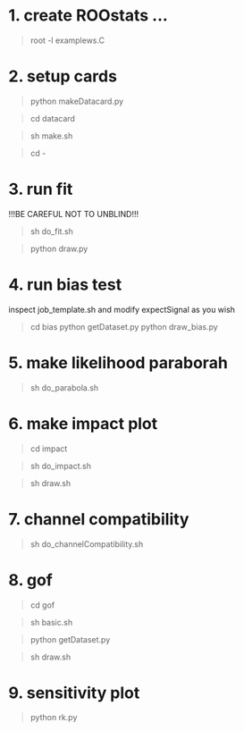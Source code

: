 # 1. create ROOstats ...

> root -l examplews.C


# 2. setup cards 

> python makeDatacard.py

> cd datacard

> sh make.sh

> cd - 


# 3. run fit 

!!!BE CAREFUL NOT TO UNBLIND!!!

> sh do_fit.sh 

> python draw.py 

# 4. run bias test

inspect job_template.sh and modify expectSignal as you wish

> cd bias
> python getDataset.py
> python draw_bias.py


# 5. make likelihood paraborah 

> sh do_parabola.sh 


# 6. make impact plot

> cd impact 

> sh do_impact.sh

> sh draw.sh


# 7. channel compatibility 

> sh do_channelCompatibility.sh


# 8. gof

> cd gof

> sh basic.sh

> python getDataset.py

> sh draw.sh 


# 9. sensitivity plot 

> python rk.py 